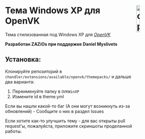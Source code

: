 # <img align="right" src="https://raw.githubusercontent.com/ZAZiOs/OVKWinXP/main/gh-icon.svg" alt="openvkXP" title="openvkXP" width="15%">Тема Windows XP для OpenVK

Тема стилизованная под Windows XP для _[OpenVK](https://github.com/openvk/openvk)_

**Разработан ZAZiOs при поддержке Daniel Myslivets**

##  Установка:
Клонируйте репозиторий в `chandler/extensions/available/openvk/themepacks/` и дальше два варианта:
1. Переименуйте папку в `OVKWinXP`
2. Измените id в theme.yml

Если вы нашли какой-то баг (А они могут возникнуть из-за обновлений) - Сообщите о них в раздел Issues

Если хотите как-то улучшить тему - для вас открыты pull request'ы, пожалуйста, приложите скриншоты проделанной работы.
